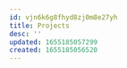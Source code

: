 ```yaml
---
id: vjn6k6g8fhyd8zj0m8e27yh
title: Projects
desc: ''
updated: 1655185057299
created: 1655185056520
---
```


